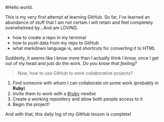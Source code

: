 #Hello world.

This is my very first attempt at learning GitHub. So far, I've learned an abundance of stuff that I am not certain I will retain and feel completely overwhelmed by...And am LOVING.

* how to create a repo in my terminal
* how to push data from my repo to GitHub
* what markdown language is, and shortcuts for converting it to HTML

Suddenly, it seems like I know more than I actually think I know, once I get out of my head and just do the work. *Do you know that feeling?*

>Now, how to use GitHub to work collaborative projects?

1. Find someone with whom I can collaborate on some work (probably in **Ruby**)
1. Invite them to work with a [#ruby](https://twitter.com/search?q=%23ruby&src=typd) newbie
1. Create a working repository and allow both people access to it
1. Begin the project!

And with that, this daily log of my GitHub lesson is complete! 